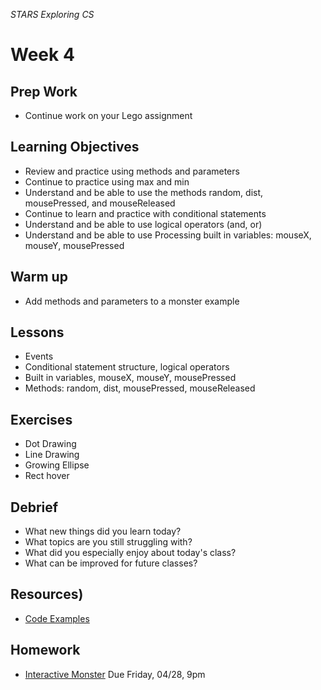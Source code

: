 _STARS Exploring CS_

# Week 4

## Prep Work
* Continue work on your Lego assignment

## Learning Objectives
* Review and practice using methods and parameters
* Continue to practice using max and min
* Understand and be able to use the methods random, dist, mousePressed, and mouseReleased
* Continue to learn and practice with conditional statements
* Understand and be able to use logical operators (and, or)
* Understand and be able to use Processing built in variables: mouseX, mouseY, mousePressed

## Warm up
* Add methods and parameters to a monster example

## Lessons
* Events
* Conditional statement structure, logical operators
* Built in variables, mouseX, mouseY, mousePressed
* Methods: random, dist, mousePressed, mouseReleased

## Exercises
* Dot Drawing
* Line Drawing
* Growing Ellipse
* Rect hover

## Debrief
* What new things did you learn today?
* What topics are you still struggling with?
* What did you especially enjoy about today's class?
* What can be improved for future classes?

## Resources)
* [Code Examples]()

## Homework
* [Interactive Monster](homework/interactive-monster.md) Due Friday, 04/28, 9pm
